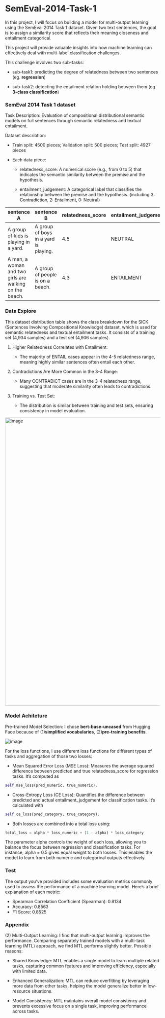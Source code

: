 # SemEval-2014-Task-1
In this project, I will focus on building a model for multi-output learning using the SemEval 2014 Task 1 dataset. Given two text sentences, the goal is to assign a similarity score that reflects their meaning closeness and entailment categorical.

This project will provide valuable insights into how machine learning can effectively deal with multi-label classification challenges.

This challenge involves two sub-tasks:

- sub-task1: predicting the degree of relatedness between two sentences (eg. **regression**)

- sub-task2: detecting the entailment relation holding between them (eg. **3-class classification**)

### SemEval 2014 Task 1 dataset
Task Description: Evaluation of compositional distributional semantic models on full sentences through semantic relatedness and textual entailment.

Dataset describtion: 

- Train split: 4500 pieces; Validation split: 500 pieces; Test split: 4927 pieces

- Each data piece: 
        
    - relatedness_score: A numerical score (e.g., from 0 to 5) that indicates the semantic similarity between the premise and the hypothesis.
        
    - entailment_judgement: A categorical label that classifies the relationship between the premise and the hypothesis. (including 3: Contradiction, 2: Entailment, 0: Neutral)

| sentence A                            | sentence B                            | relatedness_score | entailment_judgement|
| --------------------------------------| ------------------------------------- |-------------------|---------------------|
| A group of kids is playing in a yard.  | A group of boys in a yard is playing.  |       4.5         |       NEUTRAL       |
|A man, a woman and two girls are walking on the beach.| A group of people is on a beach.|4.3|ENTAILMENT|

### Data Explore
This dataset distribution table shows the class breakdown for the SICK (Sentences Involving Compositional Knowledge) dataset, which is used for semantic relatedness and textual entailment tasks. It consists of a training set (4,934 samples) and a test set (4,906 samples).

1. Higher Relatedness Correlates with Entailment:

    - The majority of ENTAIL cases appear in the 4-5 relatedness range, meaning highly similar sentences often entail each other.

2. Contradictions Are More Common in the 3-4 Range:

    - Many CONTRADICT cases are in the 3-4 relatedness range, suggesting that moderate similarity often leads to contradictions.

3. Training vs. Test Set:

    - The distribution is similar between training and test sets, ensuring consistency in model evaluation.

<img width="935" alt="image" src="https://github.com/user-attachments/assets/d6dc80f9-07fa-4389-948a-e64a4171eff1" />

### Model Achiteture

Pre-trained Model Selection: I chose **bert-base-uncased** from Hugging Face because of (1)**simplified vocabularies**, (2)**pre-training benefits**.

![image](https://github.com/user-attachments/assets/7abebb30-cb60-433a-8899-8d8164d1047a)

For the loss functions, I use different loss functions for different types of tasks and aggregation of those two losses: 

- Mean Squared Error Loss (MSE Loss): Measures the average squared difference between predicted and true relatedness_score for regression tasks. It’s computed as 
```python
self.mse_loss(pred_numeric, true_numeric).
```

- Cross-Entropy Loss (CE Loss): Quantifies the difference between predicted and actual entailment_judgement for classification tasks. It’s calculated with
```python
self.ce_loss(pred_category, true_category).
```

- Both losses are combined into a total loss using: 
```python
total_loss = alpha * loss_numeric + (1 - alpha) * loss_category
```

The parameter alpha controls the weight of each loss, allowing you to balance the focus between regression and classification tasks. For instance, alpha = 0.5 gives equal weight to both losses. This enables the model to learn from both numeric and categorical outputs effectively.

### Test
The output you've provided includes some evaluation metrics commonly used to assess the performance of a machine learning model. Here’s a brief explanation of each metric:
- Spearman Correlation Coefficient (Spearman): 0.8134
- Accuracy: 0.8563
- F1 Score: 0.8525

### Appendix

(2) Multi-Output Learning: I find that multi-output learning improves the performance. Comparing separately trained models with a multi-task learning (MTL) approach, we find MTL performs slightly better. Possible reasons:

- Shared Knowledge: MTL enables a single model to learn multiple related tasks, capturing common features and improving efficiency, especially with limited data.

- Enhanced Generalization: MTL can reduce overfitting by leveraging more data from other tasks, helping the model generalize better in low-resource situations.

- Model Consistency: MTL maintains overall model consistency and prevents excessive focus on a single task, improving performance across tasks.


